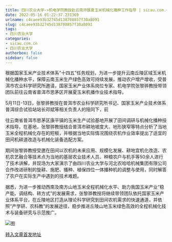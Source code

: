 ```yaml
---
title: 四川农业大学->机电学院教授赴云南开展夏玉米机械化播种工作指导 | sicau.com.cn
date: 2022-05-16 01:22:37.231369
urlname: c4caee93b32745d138708857f30a8091
slug: c4caee93b32745d138708857f30a8091
tags: 
- 四川农业大学
categories:
- sicau.com.cn
- 四川农业大学
authorbox: false
sidebar: false
---
```

根据国家玉米产业技术体系“十四五”任务规划，为进一步提升云南丘陵区域玉米机械化播种水平，保障云南玉米生产绿色高效可持续发展，推动农户增产增收，受普洱市农业科学研究所邀请，国家玉米产业体系岗位专家、机电学院张黎骅教授带领团队前往云南省普洱市思茅区开展夏玉米机播作业技术指导。

5月11日-13日，张黎骅教授在普洱市农业科学研究所书记、国家玉米产业技术体系普洱综合试验站站长邓斌等相关负责人的陪同下，前
<!--more-->
往云南省普洱市思茅区康平镇的玉米生产试验基地开展了田间调研与机械化播种技术指导。在基地，张黎骅教授结合普洱市耕地坡度大、地形狭窄等特点分析了当地玉米全程机械化存在的短板，并根据当地实际情况围绕农机作业效率提出了适宜的田间机耕道改造与机械化装备选配方案。

期间张黎骅教授受邀在田间以农机的未来应用、规模化发展、耕地宜机化改造、农机农艺融合等技术点为当地的基层农业技术人员、种粮农户与机手等50余人进行了技术讲解，并现场为大家演示了由四川农业大学与河北农哈哈机械集团有限公司合作改进研制的旋耕、施肥、播种、植保四位一体播种机的调整与使用，同时解答了农户在实际生产中遇到的技术难题。

据悉，为进一步推动西南及南方山地玉米全程机械化水平、助力我国玉米产业“稳产能、调结构、转方式”的发展需求，张黎骅教授将继续带领团队依托国家玉米产业体系平台，在丘陵地区打造从理论科学研究到田间农机需求的快速通道，并依照“产学研、农科教”的发展途径，稳步推进丘陵山地玉米绿色高效的全程机械化技术与装备研究与示范推广。

![图](https://news.sicau.edu.cn/__local/0/0B/2C/8F3473E30D51A229A13036DB893_CFDB41CE_247B1.jpg)

[转入文章首发地址](https://news.sicau.edu.cn/info/1078/67778.htm)